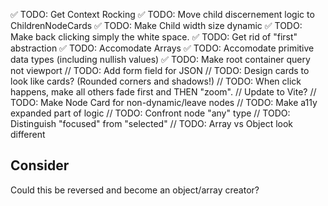 ✅ TODO: Get Context Rocking
✅ TODO: Move child discernement logic to ChildrenNodeCards
✅ TODO: Make Child width size dynamic
✅ TODO: Make back clicking simply the white space.
✅ TODO: Get rid of "first" abstraction
✅ TODO: Accomodate Arrays
✅ TODO: Accomodate primitive data types (including nullish values)
✅ TODO: Make root container query not viewport
// TODO: Add form field for JSON
// TODO: Design cards to look like cards? (Rounded corners and shadows!)
// TODO: When click happens, make all others fade first and THEN "zoom".
// Update to Vite?
// TODO: Make Node Card for non-dynamic/leave nodes
// TODO: Make a11y expanded part of logic
// TODO: Confront node "any" type
// TODO: Distinguish "focused" from "selected"
// TODO: Array vs Object look different

## Consider

Could this be reversed and become an object/array creator?
